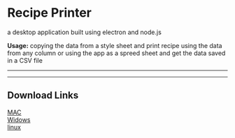 <h1>Recipe Printer</h1>
<p>a desktop application built using electron and node.js</p>
<p><b>Usage:</b> copying the data from a style sheet and print recipe using the data from any column or using the app as a spreed sheet and get the data saved in a CSV file</p>
<hr>
<hr>
<h2>Download Links</h2>
<a href="https://dl.todesktop.com/201113xwuzwr3ux/builds/201114y795h96y1/mac/dmg/x64">MAC</a>
<br>
<a href="https://dl.todesktop.com/201113xwuzwr3ux/builds/201114y795h96y1/windows/nsis/x64">Widows</a>
<br>
<a href="https://dl.todesktop.com/201113xwuzwr3ux/builds/201114y795h96y1/linux/appImage/x64">linux</a>
